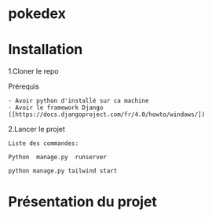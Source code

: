 # pokedex

# Installation

  1.Cloner le repo
  
  Prérequis
  
    - Avoir python d'installé sur ca machine
    - Avoir le framework Django ([https://docs.djangoproject.com/fr/4.0/howto/windows/])
    
 2.Lancer le projet
 
    Liste des commandes:
    
    Python  manage.py  runserver
    
    python manage.py tailwind start
    
    
# Présentation du projet

[logo]: https://github.com/marintosti12/pokedex/blob/main/images/home.png
